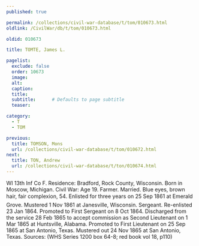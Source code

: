 ```yaml
---
published: true

permalink: /collections/civil-war-database/t/tom/010673.html
oldlink: /CivilWar/db/t/tom/010673.html

oldid: 010673

title: TOMTE, James L.

pagelist:
  exclude: false
  order: 10673
  image: 
  alt:
  caption:
  title:
  subtitle:      # Defaults to page subtitle
  teaser:

category: 
  - T 
  - TOM

previous:
  title: TOMSON, Mons
  url: /collections/civil-war-database/t/tom/010672.html  
next:
  title: TON, Andrew
  url: /collections/civil-war-database/t/ton/010674.html   
---
```

WI 13th Inf Co F. Residence: Bradford, Rock County, Wisconsin. Born in Moscow, Michigan. Civil War: Age 19. Farmer. Married. Blue eyes, brown hair, fair complexion, 5&#146;4&#148;. Enlisted for three years on 25 Sep 1861 at Emerald Grove. Mustered 1 Nov 1861 at Janesville, Wisconsin. Sergeant. Re-enlisted 23 Jan 1864. Promoted to First Sergeant on 8 Oct 1864. Discharged from the service 28 Feb 1865 to accept commission as Second Lieutenant on 1 Mar 1865 at Huntsville, Alabama. Promoted to First Lieutenant on 25 Sep 1865 at San Antonio, Texas. Mustered out 24 Nov 1865 at San Antonio, Texas. Sources: (WHS Series 1200 box 64-8; red book vol 18, p110)